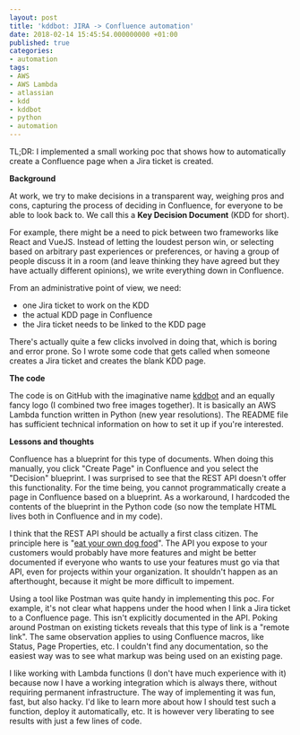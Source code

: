 ```yaml
---
layout: post
title: 'kddbot: JIRA -> Confluence automation'
date: 2018-02-14 15:45:54.000000000 +01:00
published: true
categories:
- automation
tags:
- AWS
- AWS Lambda
- atlassian
- kdd
- kddbot
- python
- automation
---
```


TL;DR: I implemented a small working poc that shows how to automatically create a Confluence page when a Jira ticket is created.

<!--more-->

<strong>Background</strong>

At work, we try to make decisions in a transparent way, weighing pros and cons, capturing the process of deciding in Confluence, for everyone to be able to look back to. We call this a <strong>Key Decision Document</strong> (KDD for short).

For example, there might be a need to pick between two frameworks like React and VueJS. Instead of letting the loudest person win, or selecting based on arbitrary past experiences or preferences, or having a group of people discuss it in a room (and leave thinking they have agreed but they have actually different opinions), we write everything down in Confluence.

From an administrative point of view, we need:
<ul>
<li>one Jira ticket to work on the KDD</li>
<li>the actual KDD page in Confluence</li>
<li>the Jira ticket needs to be linked to the KDD page</li>
</ul>

There's actually quite a few clicks involved in doing that, which is boring and error prone. So I wrote some code that gets called when someone creates a Jira ticket and creates the blank KDD page.

<strong>The code</strong>

The code is on GitHub with the imaginative name <a href="https://github.com/ngeor/kddbot">kddbot</a> and an equally fancy logo (I combined two free images together). It is basically an AWS Lambda function written in Python (new year resolutions). The README file has sufficient technical information on how to set it up if you're interested.

<strong>Lessons and thoughts</strong>

Confluence has a blueprint for this type of documents. When doing this manually, you click "Create Page" in Confluence and you select the "Decision" blueprint. I was surprised to see that the REST API doesn't offer this functionality. For the time being, you cannot programmatically create a page in Confluence based on a blueprint. As a workaround, I hardcoded the contents of the blueprint in the Python code (so now the template HTML lives both in Confluence and in my code).

I think that the REST API should be actually a first class citizen. The principle here is "<a href="https://en.wikipedia.org/wiki/Eating_your_own_dog_food">eat your own dog food</a>". The API you expose to your customers would probably have more features and might be better documented if everyone who wants to use your features must go via that API, even for projects within your organization. It shouldn't happen as an afterthought, because it might be more difficult to impement.

Using a tool like Postman was quite handy in implementing this poc. For example, it's not clear what happens under the hood when I link a Jira ticket to a Confluence page. This isn't explicitly documented in the API. Poking around Postman on existing tickets reveals that this type of link is a "remote link". The same observation applies to using Confluence macros, like Status, Page Properties, etc. I couldn't find any documentation, so the easiest way was to see what markup was being used on an existing page.

I like working with Lambda functions (I don't have much experience with it) because now I have a working integration which is always there, without requiring permanent infrastructure. The way of implementing it was fun, fast, but also hacky. I'd like to learn more about how I should test such a function, deploy it automatically, etc. It is however very liberating to see results with just a few lines of code.
